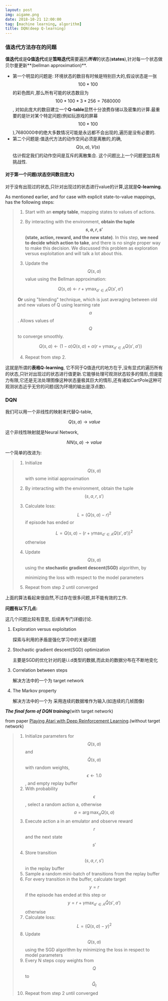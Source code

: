 ```yaml
---
layout: post
img: aigame.png
date: 2018-10-21 12:00:00
tag: [machine learning, algorithm]
title: DQN(deep Q-learning)
---
```


###  值迭代方法存在的问题

**值迭代**或是**Q值迭代**或是**策略迭代**需要遍历***所有***的状态(**states**),针对每一个状态做贝尔曼更新**(bellman approximation)**.

* 第一个明显的问题是: 环境状态的数目有时候是特别巨大的,假设状态是一张$$100*100$$的彩色图片,那么所有可能的状态数目为$$100*100*3*256=7680000$$, 对如此庞大的数目建立一个**Q-table**显然十分浪费存储以及密集的计算.最重要的是针对某个特定问题(例如玩游戏的屏幕$$100*100$$),7680000中的绝大多数情况可能是永远都不会出现的,遍历是没有必要的.
* 第二个问题是:值迭代方法的动作空间必须是离散的,的确,$$Q(s,a), V(s)$$ 估计假定我们的动作空间是互斥的离散集合. 这个问题比上一个问题更加具有挑战性.

#### 对于第一个问题(状态空间数目庞大)

对于没有出现过的状态,只针对出现过的状态进行value的计算,这就是**Q-learning**.

As mentioned earlier, and for case with explicit state-to-value mappings, has the following steps:

>1. Start with an **empty table**, mapping states to values of actions.
>
>2. By interacting with the environment, **obtain the tuple $$s, a, r, s'$$  (state, action, reward, and the new state)**. In this step, **we need to decide which action to take**, and there is no single proper way to make this decision. We discussed this problem as exploration versus exploitation and will talk a lot about this.
>
>3. Update the $$Q(s, a)$$ value using the Bellman approximation:
>
>   $$Q(s,a) \leftarrow r + \gamma \max_{a' \in A}Q(s',a')$$ 
>
>   **Or** using "blending" technique, which is just averaging between old and new values of Q using learning rate $$\alpha$$. Allows values of $$Q$$ to converge smoothly.
>
>   $$Q(s,a) \leftarrow (1-\alpha)Q(s,a) + \alpha(r + \gamma \max_{a' \in A}Q(s',a'))$$ 
>
>4. Repeat from step 2.

这就是所谓的**表格Q-learning**, 它不同于Q值迭代的地方在于,没有显式的遍历所有的状态,只针对出现过的状态进行值更新.它能够处理可观测状态较多的情形,但是能力有限,它还是无法处理图像这种状态量极其巨大的情形,还有诸如CartPole这种可观测状态近乎无穷的问题(因为环境的输出是浮点数).



### DQN

我们可以用一个非线性的映射来代替Q-table, 

$$Q(s, a) \rightarrow value$$

这个非线性映射就是Neural Network,

$$NN(s, a) \rightarrow value$$

一个简单的改进为:

> 1. Initialize $$Q(s,a)$$ with some initial approximation
>
> 2. By interacting with the environment, obtain the tuple$$(s,a,r,s')$$ 
>
> 3. Calculate loss: $$L = (Q(s,a) - r)^2$$  if episode has ended or 
>
>    $$L = Q(s,a)-(r+\gamma\max_{a' \in A}Q(s',a'))^2$$ otherwise
>
> 4. Update $$Q(s,a)$$ using the **stochastic gradient descent(SGD)** algorithm, by
>
>    minimizing the loss with respect to the model parameters
>
> 5. Repeat from step 2 until converged

上面的算法看起来很自然,不过存在很多问题,并不能有效的工作.



**问题有以下几点:**

这几个问题比较有意思, 后续再专门详细讨论.

1. Exploration versus exploitation

   探索与利用的矛盾是强化学习中的关键问题

2. Stochastic gradient descent(SGD) optimization

   主要是SGD的优化针对的是i.i.d类型的数据,而此处的数据分布在不断地变化

3. Correlation between steps

   解决方法中的一个为 target network

4. The Markov property

   解决方法中的一个为 采用连续的数据堆作为输入(如连续的几帧图像)



***The final form of DQN training***(with target network)

from paper [Playing Atari with Deep Reinforcement Learning](https://www.cs.toronto.edu/~vmnih/docs/dqn.pdf).(without target network)

>1. Initialize parameters for $$Q(s,a)$$ and $$\hat{Q}(s,a)$$ with random weights, $$\epsilon \leftarrow 1.0$$, and empty replay buffer
>2. With probability $$\epsilon$$, select a random action a, otherwise $$a = \arg \max_{a} Q(s,a)$$ 
>3. Execute action a in an emulator and observe reward $$r$$ and the next state $$s'$$
>4. Store transition $$(s, a, r, s')$$ in the replay buffer
>5. Sample a random mini-batch of transitions from the replay buffer
>6. For every transition in the buffer, calculate target $$y=r$$ if the episode has ended at this step or $$y=r+\gamma \max_{a'\in A}\hat{Q}(s',a')$$ otherwise
>7. Calculate loss: $$L=(Q(s,a)-y)^2$$
>8. Update $$Q(s,a)$$ using the SGD algorithm by minimizing the loss in respect to model parameters
>9. Every N steps copy weights from $$Q$$ to $$\hat{Q}_{t}$$
>10. Repeat from step 2 until converged

